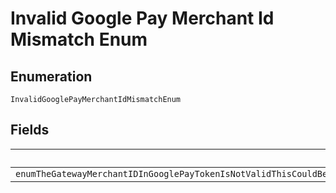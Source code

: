 
# Invalid Google Pay Merchant Id Mismatch Enum

## Enumeration

`InvalidGooglePayMerchantIdMismatchEnum`

## Fields

| Name |
|  --- |
| `enumTheGatewayMerchantIDInGooglePayTokenIsNotValidThisCouldBeBecauseTheGatewayMerchantIdThatWasAuthorizedByPayerbuyerOnGooglePayDoesNotMatchWithTheAPICallerOfTheOrder` |

